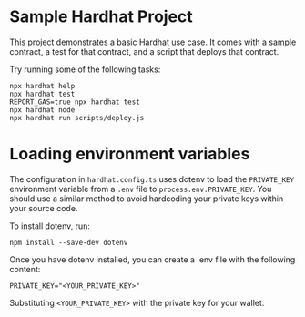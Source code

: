 # Sample Hardhat Project

This project demonstrates a basic Hardhat use case. It comes with a sample contract, a test for that contract, and a script that deploys that contract.

Try running some of the following tasks:

```shell
npx hardhat help
npx hardhat test
REPORT_GAS=true npx hardhat test
npx hardhat node
npx hardhat run scripts/deploy.js
```



# Loading environment variables
The configuration in ```hardhat.config.ts``` uses dotenv to load the ```PRIVATE_KEY``` environment variable from a ```.env``` file to     ```process.env.PRIVATE_KEY```. You should use a similar method to avoid hardcoding your private keys within your source code.

To install dotenv, run:

```npm install --save-dev dotenv```

Once you have dotenv installed, you can create a .env file with the following content:

```PRIVATE_KEY="<YOUR_PRIVATE_KEY>"```

Substituting ```<YOUR_PRIVATE_KEY>``` with the private key for your wallet.
